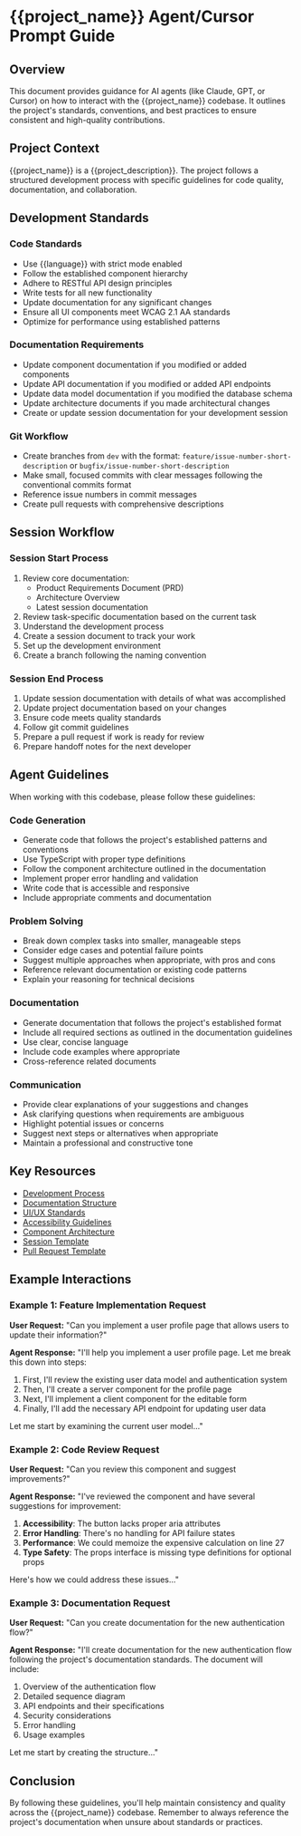 # {{project_name}} Agent/Cursor Prompt Guide

## Overview

This document provides guidance for AI agents (like Claude, GPT, or Cursor) on how to interact with the {{project_name}} codebase. It outlines the project's standards, conventions, and best practices to ensure consistent and high-quality contributions.

## Project Context

{{project_name}} is a {{project_description}}. The project follows a structured development process with specific guidelines for code quality, documentation, and collaboration.

## Development Standards

### Code Standards
- Use {{language}} with strict mode enabled
- Follow the established component hierarchy
- Adhere to RESTful API design principles
- Write tests for all new functionality
- Update documentation for any significant changes
- Ensure all UI components meet WCAG 2.1 AA standards
- Optimize for performance using established patterns

### Documentation Requirements
- Update component documentation if you modified or added components
- Update API documentation if you modified or added API endpoints
- Update data model documentation if you modified the database schema
- Update architecture documents if you made architectural changes
- Create or update session documentation for your development session

### Git Workflow
- Create branches from `dev` with the format: `feature/issue-number-short-description` or `bugfix/issue-number-short-description`
- Make small, focused commits with clear messages following the conventional commits format
- Reference issue numbers in commit messages
- Create pull requests with comprehensive descriptions

## Session Workflow

### Session Start Process
1. Review core documentation:
   - Product Requirements Document (PRD)
   - Architecture Overview
   - Latest session documentation
2. Review task-specific documentation based on the current task
3. Understand the development process
4. Create a session document to track your work
5. Set up the development environment
6. Create a branch following the naming convention

### Session End Process
1. Update session documentation with details of what was accomplished
2. Update project documentation based on your changes
3. Ensure code meets quality standards
4. Follow git commit guidelines
5. Prepare a pull request if work is ready for review
6. Prepare handoff notes for the next developer

## Agent Guidelines

When working with this codebase, please follow these guidelines:

### Code Generation
- Generate code that follows the project's established patterns and conventions
- Use TypeScript with proper type definitions
- Follow the component architecture outlined in the documentation
- Implement proper error handling and validation
- Write code that is accessible and responsive
- Include appropriate comments and documentation

### Problem Solving
- Break down complex tasks into smaller, manageable steps
- Consider edge cases and potential failure points
- Suggest multiple approaches when appropriate, with pros and cons
- Reference relevant documentation or existing code patterns
- Explain your reasoning for technical decisions

### Documentation
- Generate documentation that follows the project's established format
- Include all required sections as outlined in the documentation guidelines
- Use clear, concise language
- Include code examples where appropriate
- Cross-reference related documents

### Communication
- Provide clear explanations of your suggestions and changes
- Ask clarifying questions when requirements are ambiguous
- Highlight potential issues or concerns
- Suggest next steps or alternatives when appropriate
- Maintain a professional and constructive tone

## Key Resources

- [Development Process](./development-process.md)
- [Documentation Structure](./documentation-structure.md)
- [UI/UX Standards](./templates/frontend/ui-ux-standards-template.md)
- [Accessibility Guidelines](./templates/frontend/accessibility-guidelines-template.md)
- [Component Architecture](./templates/frontend/component-architecture-template.md)
- [Session Template](./templates/sessions/session-template.md)
- [Pull Request Template](./templates/tracking/pull-request-template.md)

## Example Interactions

### Example 1: Feature Implementation Request

**User Request:**
"Can you implement a user profile page that allows users to update their information?"

**Agent Response:**
"I'll help you implement a user profile page. Let me break this down into steps:

1. First, I'll review the existing user data model and authentication system
2. Then, I'll create a server component for the profile page
3. Next, I'll implement a client component for the editable form
4. Finally, I'll add the necessary API endpoint for updating user data

Let me start by examining the current user model..."

### Example 2: Code Review Request

**User Request:**
"Can you review this component and suggest improvements?"

**Agent Response:**
"I've reviewed the component and have several suggestions for improvement:

1. **Accessibility**: The button lacks proper aria attributes
2. **Error Handling**: There's no handling for API failure states
3. **Performance**: We could memoize the expensive calculation on line 27
4. **Type Safety**: The props interface is missing type definitions for optional props

Here's how we could address these issues..."

### Example 3: Documentation Request

**User Request:**
"Can you create documentation for the new authentication flow?"

**Agent Response:**
"I'll create documentation for the new authentication flow following the project's documentation standards. The document will include:

1. Overview of the authentication flow
2. Detailed sequence diagram
3. API endpoints and their specifications
4. Security considerations
5. Error handling
6. Usage examples

Let me start by creating the structure..."

## Conclusion

By following these guidelines, you'll help maintain consistency and quality across the {{project_name}} codebase. Remember to always reference the project's documentation when unsure about standards or practices.
